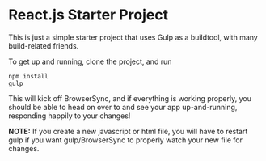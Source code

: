 React.js Starter Project
========================

This is just a simple starter project that uses Gulp as a buildtool, with many build-related friends.

To get up and running, clone the project, and run

    npm install
    gulp

This will kick off BrowserSync, and if everything is working properly, you should be able to head on over to [](http://localhost:3000) and see your app up-and-running, responding happily to your changes!

**NOTE:** If you create a new javascript or html file, you will have to restart gulp if you want gulp/BrowserSync to properly watch your new file for changes.